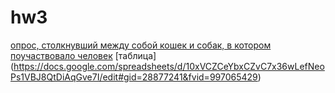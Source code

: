 # hw3
[опрос, столкнувший между собой кошек и собак, в котором поучаствовало человек](https://docs.google.com/forms/d/1XAWYSznQu9ZDs94r7YX8JLcxT6AOJ2NqkhQG6h73eNw/edit)
[таблица] (https://docs.google.com/spreadsheets/d/10xVCZCeYbxCZvC7x36wLefNeoPs1VBJ8QtDiAqGve7I/edit#gid=28877241&fvid=997065429)
